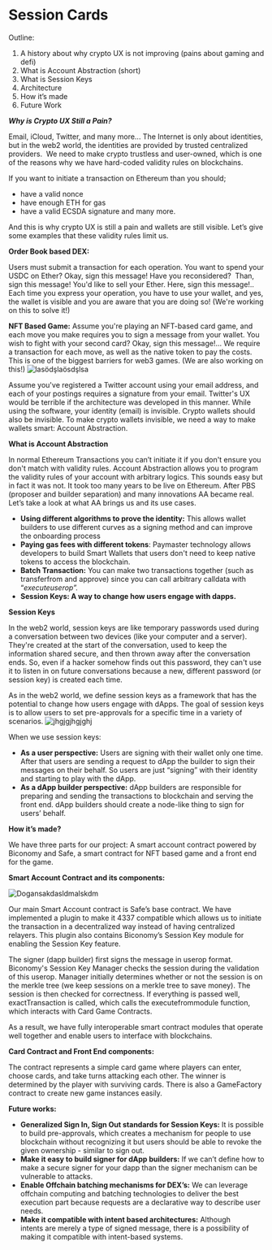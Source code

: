 # Session Cards

Outline:

1. A history about why crypto UX is not improving (pains about gaming and defi)
2. What is Account Abstraction (short)
3. What is Session Keys
4. Architecture
5. How it’s made
6. Future Work

***Why is Crypto UX Still a Pain?***

Email, iCloud, Twitter, and many more... The Internet is only about identities, but in the web2 world, the identities are provided by trusted centralized providers.  We need to make crypto trustless and user-owned, which is one of the reasons why we have hard-coded validity rules on blockchains.

If you want to initiate a transaction on Ethereum than you should;

- have a valid nonce
- have enough ETH for gas
- have a valid ECSDA signature and many more.

And this is why crypto UX is still a pain and wallets are still visible. Let’s give some examples that these validity rules limit us.

**Order Book based DEX:**

Users must submit a transaction for each operation. You want to spend your USDC on Ether? Okay, sign this message! Have you reconsidered?  Than, sign this message! You'd like to sell your Ether. Here, sign this message!.. Each time you express your operation, you have to use your wallet, and yes, the wallet is visible and you are aware that you are doing so! (We're working on this to solve it!)

**NFT Based Game:**
Assume you're playing an NFT-based card game, and each move you make requires you to sign a message from your wallet. You wish to fight with your second card? Okay, sign this message!... We require a transaction for each move, as well as the native token to pay the costs. This is one of the biggest barriers for web3 games. (We are also working on this!)
![lasödşlaösdşlsa](https://github.com/itublockchain/eth-paris-session-key/assets/71966179/dbb8eda3-d677-4df0-8345-3b50d6a38cea)

Assume you've registered a Twitter account using your email address, and each of your postings requires a signature from your email. Twitter's UX would be terrible if the architecture was developed in this manner. While using the software, your identity (email) is invisible. Crypto wallets should also be invisible. To make crypto wallets invisible, we need a way to make wallets smart: Account Abstraction.

**What is Account Abstraction**

In normal Ethereum Transactions you can’t initiate it if you don't ensure you don't match with validity rules. Account Abstraction allows you to program the validity rules of your account with arbitrary logics. This sounds easy but in fact it was not. It took too many years to be live on Ethereum. After PBS (proposer and builder separation) and many innovations AA became real. Let’s take a look at what AA brings us and its use cases.

- **Using different algorithms to prove the identity:** This allows wallet builders to use different curves as a signing method and can improve the onboarding process
- **Paying gas fees with different tokens**: Paymaster technology allows developers to build Smart Wallets that users don't need to keep native tokens to access the blockchain.
- **Batch Transaction:** You can make two transactions together (such as transferfrom and approve) since you can call arbitrary calldata with “*executeuserop”.*
- **Session Keys: A way to change how users engage with dapps.**

**Session Keys**

In the web2 world, session keys are like temporary passwords used during a conversation between two devices (like your computer and a server). They're created at the start of the conversation, used to keep the information shared secure, and then thrown away after the conversation ends. So, even if a hacker somehow finds out this password, they can't use it to listen in on future conversations because a new, different password (or session key) is created each time.

As in the web2 world, we define session keys as a framework that has the potential to change how users engage with dApps. The goal of session keys is to allow users to set pre-approvals for a specific time in a variety of scenarios.
![jhgjgjhgjghj](https://github.com/itublockchain/eth-paris-session-key/assets/71966179/e95d5122-e9f4-43f4-b922-0453b5c4848d)

When we use session keys:

- **As a user perspective:** Users are signing with their wallet only one time. After that users are sending a request to dApp the builder to sign their messages on their behalf. So users are just “signing” with their identity and starting to play with the dApp.
- **As a dApp builder perspective:** dApp builders are responsible for preparing and sending the transactions to blockchain and serving the front end. dApp builders should create a node-like thing to sign for users’ behalf.

**How it’s made?**

We have three parts for our project: A smart account contract powered by Biconomy and Safe, a smart contract for NFT based game and a front end for the game.

**Smart Account Contract and its components:**

![Dogansakdasldmalskdm](https://github.com/itublockchain/eth-paris-session-key/assets/71966179/54e9e892-5490-4bd4-b909-0886630f56e8)


Our main Smart Account contract is Safe’s base contract. We have implemented a plugin to make it 4337 compatible which allows us to initiate the transaction in a decentralized way instead of having centralized relayers. This plugin also contains Biconomy’s Session Key module for enabling the Session Key feature.

The signer (dapp builder) first signs the message in userop format. Biconomy's Session Key Manager checks the session during the validation of this userop. Manager initially determines whether or not the session is on the merkle tree (we keep sessions on a merkle tree to save money). The session is then checked for correctness. If everything is passed well, exactTransaction is called, which calls the executefrommodule function, which interacts with Card Game Contracts.

As a result, we have fully interoperable smart contract modules that operate well together and enable users to interface with blockchains.

**Card Contract and Front End components:**

The contract represents a simple card game where players can enter, choose cards, and take turns attacking each other. The winner is determined by the player with surviving cards. There is also a GameFactory contract to create new game instances easily.

**Future works:**

- **Generalized Sign In, Sign Out standards for Session Keys:** It is possible to build pre-approvals, which creates a mechanism for people to use blockchain without recognizing it but users should be able to revoke the given ownership - similar to sign out.
- **Make it easy to build signer for dApp builders:** If we can’t define how to make a secure signer for your dapp than the signer mechanism can be vulnerable to attacks.
- **Enable Offchain batching mechanisms for DEX’s:** We can leverage offchain computing and batching technologies to deliver the best execution part because requests are a declarative way to describe user needs.
- **Make it compatible with intent based architectures:** Although intents are merely a type of signed message, there is a possibility of making it compatible with intent-based systems.
